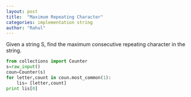 ```yaml
---
layout: post
title:  "Maximum Repeating Character"
categories: implementation string
author: "Rahul"
---
```


Given a string S, find the maximum consecutive repeating character in the string.
```python
from collections import Counter
s=raw_input()
coun=Counter(s)
for letter,count in coun.most_common(1):
    lis= [letter,count]
print lis[0]

```
